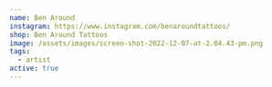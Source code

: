 ```yaml
---
name: Ben Around
instagram: https://www.instagram.com/benaroundtattoos/
shop: Ben Around Tattoos
image: /assets/images/screen-shot-2022-12-07-at-2.04.43-pm.png
tags:
  - artist
active: true
---
```

